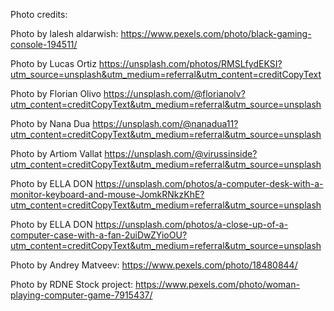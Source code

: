 Photo credits:

Photo by lalesh aldarwish: https://www.pexels.com/photo/black-gaming-console-194511/

Photo by Lucas Ortiz https://unsplash.com/photos/RMSLfydEKSI?utm_source=unsplash&utm_medium=referral&utm_content=creditCopyText

Photo by Florian Olivo https://unsplash.com/@florianolv?utm_content=creditCopyText&utm_medium=referral&utm_source=unsplash

Photo by Nana Dua https://unsplash.com/@nanadua11?utm_content=creditCopyText&utm_medium=referral&utm_source=unsplash

Photo by Artiom Vallat https://unsplash.com/@virussinside?utm_content=creditCopyText&utm_medium=referral&utm_source=unsplash

Photo by ELLA DON https://unsplash.com/photos/a-computer-desk-with-a-monitor-keyboard-and-mouse-JomkRNkzKhE?utm_content=creditCopyText&utm_medium=referral&utm_source=unsplash

Photo by ELLA DON https://unsplash.com/photos/a-close-up-of-a-computer-case-with-a-fan-2uiDwZYioOU?utm_content=creditCopyText&utm_medium=referral&utm_source=unsplash

Photo by Andrey Matveev: https://www.pexels.com/photo/18480844/

Photo by RDNE Stock project: https://www.pexels.com/photo/woman-playing-computer-game-7915437/
